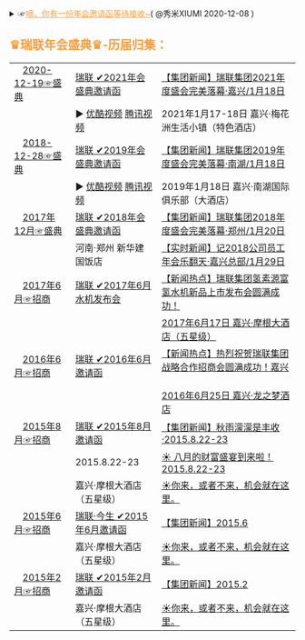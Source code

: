 <details>
    <summary>
     ☞<a href="https://mp.weixin.qq.com/s/Gg_LD7BIMLqoRfEpsRxV5g" style="color:#FA9D3B;">嘀，你有一份年会邀请函等待接收~</a>( @秀米XIUMI 2020-12-08 ) 
     <h2 style="color:#FA9D3B;">♛瑞联年会盛典♛-历届归集：</h2>
   <table> 
       <tr>               
	<td> <a href="https://mp.weixin.qq.com/" title="叮咚！您有一份来自瑞联集团的『2021年会邀请函』请注意查收！"><img src="https://we.choong.net/tx/weixin.ico" height="15" width="15" />2020-12-19☞盛典</a></td>
          <td><a href="https://g.eqxiu.com/s/NZBvfYTU" title="瑞联集团2021年会邀请函-易企秀">瑞联 ✔2021年会盛典邀请函</a> </td> 
           <td><a href="#" title="【集团新闻】瑞联集团2021年度盛会完美落幕·嘉兴">【集团新闻】瑞联集团2021年度盛会完美落幕·嘉兴/1月18日</a> &nbsp; </td>
      </tr> 
	<tr>     
		<td> &nbsp;</td>       
		 <td> ▶
			 <a href="#" title="瑞联集团2021年会盛典 | 优酷视频">优酷视频</a>
		         <a href="#" title="瑞联集团2021年会盛典 | 优酷视频">腾讯视频</a>
		</td>
         <td> 2021年1月17-18日 嘉兴·梅花洲生活小镇（特色酒店）</td>            
	 </tr> 
       <tr>               
	 <td> <a href="https://mp.weixin.qq.com/s/RYNU-cog_l5rbnH_Cmm-Dg" title="叮咚！您有一份来自瑞联集团的『2019年会邀请函』请注意查收！"><img src="https://we.choong.net/tx/weixin.ico" height="15" width="15" />2018-12-28☞盛典</a></td>
             <td><a href="https://p.scene.eqh5.cn/s/7I7Zuo1S" title="瑞联集团2019年会盛典邀请函">瑞联 ✔2019年会盛典邀请函</a> </td> 
             <td><a href="https://mp.weixin.qq.com/s/n_mib2xqW3Hhetq0J3GIkA" title="【集团新闻】瑞联集团2019年度盛会完美落幕·南湖">【集团新闻】瑞联集团2019年度盛会完美落幕·南湖/1月18日</a> &nbsp; </td>
      </tr> 
	 <tr>     
		<td> &nbsp;</td>       
		 <td> ▶
			 <a href="#" title="瑞联集团2019年会盛典 | 优酷视频">优酷视频</a>
		         <a href="#" title="瑞联集团2019年会盛典 | 优酷视频">腾讯视频</a>
		</td>
         <td> 2019年1月18日 嘉兴·南湖国际俱乐部（大酒店）</td>            
	 </tr> 
	  <tr>               
	 <td> <a href="https://mp.weixin.qq.com/" title="叮咚！您有一份来自瑞联集团的『2018年会邀请函』请注意查收！"><img src="https://we.choong.net/tx/weixin.ico" height="15" width="15" />2017年12月☞盛典</a></td>
        <td><a href="http://m.eqxiu.com/s/vlLpcCrf" title="瑞联集团2018年会盛典邀请函-易企秀">瑞联 ✔2018年会盛典邀请函</a> </td> 
             <td><a href="https://mp.weixin.qq.com/s/LffS8ZfRTWAt6Upvh_2CNQ" title="【集团新闻】瑞联集团2018年度盛会完美落幕·郑州( 瑞联年会工作组 @RuiLian 2018-01-23 )">【集团新闻】瑞联集团2018年度盛会完美落幕·郑州/1月20日</a> &nbsp; </td>
      </tr> 
      <tr>               
	  <td> &nbsp;</td>
         <td> 河南·郑州 新华建国饭店</td>
             <td><a href="https://mp.weixin.qq.com/s/W9rcBrduhJl6LdrVlaBuIQ" title="【实时新闻】记2018公司员工年会乐翻天( 瑞联年会工作组 @RuiLian 2018-01-29 )">【实时新闻】记2018公司员工年会乐翻天·嘉兴总部/1月29日</a> &nbsp; </td>
      </tr> 
	<tr>               
	 <td> <a href="https://mp.weixin.qq.com/s/W0bv_9M-f5iiCm13Rrx1zQ" title="☀你来，或者不来，机会就在这里。( @RuiLian  2017-06-** )">
	 <img src="https://we.choong.net/tx/weixin.ico" height="15" width="15" />2017年6月☞招商</a></td>
        <td><a href="#" title="瑞联集团邀请函">瑞联 ✔2017年6月水机发布会</a> </td> 
             <td><a href="https://mp.weixin.qq.com/s/UV9Nh2ZVoC3gNPk5HxgKRw" 
			 title="【新闻热点】瑞联集团氢素源富氢水机新品上市发布会圆满成功！( 原创 乐哥@RuiLian  2017-06-19 )">
			 【新闻热点】瑞联集团氢素源富氢水机新品上市发布会圆满成功！</a> &nbsp; </td>
	 </tr>   
      <tr>               
	 	 <td> &nbsp;</td> 
	      <td> &nbsp;</td> 
            <td><a href="https://mp.weixin.qq.com/s/UV9Nh2ZVoC3gNPk5HxgKRw" 
			 title="【新闻热点】瑞联集团氢素源富氢水机新品上市发布会圆满成功！( 原创 乐哥@RuiLian  2017-06-19 )">
			 2017年6月17日 嘉兴·摩根大酒店（五星级）</a> &nbsp; </td>
	 </tr> 	 
	   	<tr>               
	 <td> <a href="https://mp.weixin.qq.com/s/W0bv_9M-f5iiCm13Rrx1zQ" title="☀你来，或者不来，机会就在这里。( @RuiLian  2016-06-** )">
	 <img src="https://we.choong.net/tx/weixin.ico" height="15" width="15" />2016年6月☞招商</a></td>
        <td><a href="http://i.eqxiu.com/s/rzdTWmBM" title="2016事业说明会电子邀请函-易企秀">瑞联 ✔2016年6月邀请函</a> </td> 
            <td><a href="https://mp.weixin.qq.com/s/pwH5TS9S8PtZBTFGAk2eag" 
			 title="【新闻热点】热烈祝贺瑞联集团战略合作招商会圆满成功！( @RuiLian  2016-06-30 )">【新闻热点】热烈祝贺瑞联集团战略合作招商会圆满成功！嘉兴</a> &nbsp; </td>
	 </tr>   
      <tr>        
	   <td> &nbsp;</td>        
	 <td> &nbsp;</td> 
            <td><a href="https://mp.weixin.qq.com/s/IYujBbs9eBR1kdXl4Jcshg" title="【新闻热点】热烈祝贺瑞联集团战略合作招商会圆满成功！( @RuiLian  2016-06-29)">2016年6月25日 嘉兴·龙之梦酒店</td>
	 </tr> 
	  <tr>               
	 <td> <a href="https://mp.weixin.qq.com/s/W0bv_9M-f5iiCm13Rrx1zQ" title="☀你来，或者不来，机会就在这里。( @RuiLian  2015-08-14 )">
	 <img src="https://we.choong.net/tx/weixin.ico" height="15" width="15" />2015年8月☞招商</a></td>
        <td><a href="#" title="瑞联集团邀请函">瑞联 ✔2015年8月邀请函</a> </td>             
            <td><a href="https://mp.weixin.qq.com/s/dQWDPc-ENygrvybTg4ZUcA" 
			 title="秋雨濛濛是丰收( @RuiLian  2015-08-22 )">【集团新闻】秋雨濛濛是丰收·2015.8.22-23</a> &nbsp; </td>
	 </tr> 
	   <tr>   
		 <td> &nbsp;</td>
	   <td>  2015.8.22-23</td>
            <td><a href="https://mp.weixin.qq.com/s/FJl9oi_8aKSnU2fYD_naNQ" 
			 title="八月的财富盛宴到来啦！( @RuiLian  2015-08-14 )">☀ 八月的财富盛宴到来啦！2015.8.22-23</a> &nbsp; </td>
      </tr> 
	  <tr>           
		 <td> &nbsp;</td>
         <td> 嘉兴·摩根大酒店（五星级）</td>
             <td> <a href="https://mp.weixin.qq.com/s/W0bv_9M-f5iiCm13Rrx1zQ" title="☀你来，或者不来，机会就在这里。( @RuiLian  2015-08-14 )">☀你来，或者不来，机会就在这里。</a> &nbsp; </td>
      </tr>  
	  <tr>               
	 <td> <a href="#" title="☀你来，或者不来，机会就在这里。( @RuiLian  2015-06 )">
	 <img src="https://we.choong.net/tx/weixin.ico" height="15" width="15" />2015年6月☞招商</a></td>
        <td><a href="https://h5.scene.eprezi.com/s/ueGucgFa" title="温热养生：2015年6月份-瑞联·今生【邀请函】-易企秀">瑞联·今生 ✔2015年6月邀请函</a> </td>             
            <td><a href="#" title="">【集团新闻】2015.6</a> &nbsp; </td>
	 </tr> 
	   <tr>           
	  <td> &nbsp;</td>
         <td> 嘉兴·摩根大酒店（五星级）</td>
             <td> <a href="#" title="☀你来，或者不来，机会就在这里。( @RuiLian  2015-02 )">☀你来，或者不来，机会就在这里。</a> &nbsp; </td>
	 </tr> 
	 <tr>               
	 <td> <a href="#" title="☀你来，或者不来，机会就在这里。( @RuiLian  2015-02 )">
	 <img src="https://we.choong.net/tx/weixin.ico" height="15" width="15" />2015年2月☞招商</a></td>
        <td><a href="#" title="瑞联集团邀请函">瑞联 ✔2015年2月邀请函</a> </td>             
            <td><a href="https://mp.weixin.qq.com/s/dQWDPc-ENygrvybTg4ZUcA" 
			 title="">【集团新闻】2015.2</a> &nbsp; </td>
	 </tr> 
	   <tr>           
		 <td> &nbsp;</td>
         <td> 嘉兴·摩根大酒店（五星级）</td>
             <td> <a href="#" title="☀你来，或者不来，机会就在这里。( @RuiLian  2015-02 )">☀你来，或者不来，机会就在这里。</a> &nbsp; </td>
	 </tr> 
    </table> 
	</summary>  		
	<details>
    <summary>
    <a href="https://github.com/RelianceHK/RelianceHK.github.io/blob/master/bak/%E7%91%9E%E8%81%94%E6%96%B0%E5%AA%92%E4%BD%93/">瑞联新媒体 | <img src="https://we.choong.net/tx/weixin.ico" height="15" width="15" />微信·视频号</a>
     </summary> <br/>
<a target="_blank" href="https://weixin.qq.com/" title="WeChat | 微信，是一个生活方式" style="color:#04B141;text-decoration:none;">微信</a>
<a target="_blank" href="https://wx.qq.com/" title="微信网页版"><img style="vertical-align:text-bottom;" src="https://we.choong.net/tx/weixin.ico" height="15" width="15"/></a> <a target="_blank" href="https://mp.weixin.qq.com/" title="微信公众平台" style="color:#04B141;text-decoration:none;">公众平台</a> | <a target="_blank" href="https://channels.weixin.qq.com/" title="微信公众平台 · 视频号助手" style="color:#FA9D3B;text-decoration:none;"><img style="vertical-align:text-bottom;" src="https://we.choong.net/tx/wx-fed.ico" height="15" width="15"/>视频号助手</a>：<br/>
<code>
"c:/Program Files (x86)/Microsoft/Edge/Application/msedge.exe" --profile-directory=Default -inprivate "https://channels.weixin.qq.com/"</code><br/><br/>	
 <li><a href="https://weixin.qq.com/cgi-bin/readtemplate?t=weixin_agreement&s=video" title="微信视频号运营规范">微信视频号运营规范</a></li>
 <li><a href="https://cn.bing.com/search?q=开通直播推流能力" title="微信视频号开通直播推流能力 - 国内版 Bing">微信视频号开通直播推流能力 - 国内版 Bing</a> | <a href="https://obsproject.com/" title="OBS (Open Broadcaster Software) 开源直播推流软件">OBS (Open Broadcaster Software) 开源直播推流软件</a></li>
<li>视频号直播推流功能开通通知：</li>
<blockquote>你好，已为你开通视频号直播推流功能，欢迎使用摄像机等设备、OBS等软件进行专业化直播，详细教程请在电脑上登录视频号助手后台查看。请勿直播违法违规、色情低俗、录播录像、侵犯他人版权等内容，若违规，平台将收回推流功能。视频号助手直达地址： https://channels.weixin.qq.com/live </br><br/>
使用<a href="https://channels.weixin.qq.com/live/liveBuild" title="">视频号助手</a>提供的推流地址及密钥，通过OBS等第三方平台输出直播流。请参考 《<a href="https://docs.qq.com/slide/DWGFJeVVxcXBkTmR2" title="视频号直播推流教程（2020版）">视频号直播推流教程</a>（<a href="https://reliancehk.github.io/bak/瑞联新媒体/视频号直播推流教程（2020版）.pdf" title="视频号直播推流教程（2020版）">2020版</a>）》。
</blockquote>
</details>	
<h2>参考资料：</h2>
<li><img src="https://we.choong.net/tx/weixin.ico" height="15" width="15" /><a href="https://mp.weixin.qq.com/s/5FabX3vVfHInpxt-VrMxAA" title="沙湖宾馆年会邀请函">沙湖宾馆年会邀请函</a>(@宁夏沙湖宾馆 2020-11-20)</li>
<li><img src="https://we.choong.net/tx/weixin.ico" height="15" width="15" /><a href="https://mp.weixin.qq.com/s/Of0ENTu5hQyJty1DaktOeg" title="年会邀请函（红头文件通知版）">年会邀请函（红头文件通知版）</a>(@省三院睡眠科 2020-11-14)</li>
<li><img src="https://we.choong.net/tx/weixin.ico" height="15" width="15" /><a href="https://mp.weixin.qq.com/s/KP0fSfJivJn3P70XoFw1aA" title="添才翰格年会邀请函">添才翰格年会邀请函</a>(@添才翰格猎头集团 2020-01-08)</li>
<li><img src="https://we.choong.net/tx/weixin.ico" height="15" width="15" /><a href="https://mp.weixin.qq.com/s/sApyULBhjxsNb615W6XGXA" title="年会邀请函 | 相约0118，CQL“春晚”嗨起来！">年会邀请函 | 相约0118，CQL“春晚”嗨起来！</a>(期待精彩的 @卡特彼勒CQL之家 2019-12-26)</li>
<li><img src="https://we.choong.net/tx/weixin.ico" height="15" width="15" /><a href="https://mp.weixin.qq.com/s/nUz7I_LDz9kZVEPvfa4YTA" title="【年会邀请函】2017盖世汽车“正青春 再出发”年终盛宴">【年会邀请函】2017盖世汽车“正青春 再出发”年终盛宴</a>(@盖世汽车社区 2017-01-11)</li>	
<h2><a href="http://www.fhdq.net/" title="特殊符号图案大全">特殊符号图案大全</a></h2>
<li>如：♛☆◎♞♬ ♀℡囍『』</li><br/>	
常用符号大全：
<blockquote>
❤❥웃유♋☮✌☏☢☠✔☑♚▲♪✈✞÷↑↓◆◇⊙■□△▽¿─│♥❣♂♀☿Ⓐ✍✉☣☤✘☒♛▼♫⌘☪≈←→◈◎☉★☆⊿※¡━┃♡ღツ☼☁❅♒✎©®™Σ✪✯☭➳卐√↖↗●◐Θ◤◥︻〖〗┄┆℃℉°✿ϟ☃☂✄¢€£∞✫★½✡×↙↘○◑⊕◣◢︼【】┅┇☽☾✚〓▂▃▄▅▆▇█▉▊▋▌▍▎▏↔↕☽☾の•▸◂▴▾┈┊①②③④⑤⑥⑦⑧⑨⑩ⅠⅡⅢⅣⅤⅥⅦⅧⅨⅩ㍿▓♨♛❖♓☪✙┉┋☹☺☻تヅツッシÜϡﭢ™℠℗©®♥❤❥❣❦❧♡۵웃유ღ♋♂♀☿☼☀☁☂☄☾☽❄☃☈⊙☉℃℉❅✺ϟ☇♤♧♡♢♠♣♥♦☜☞☝✍☚☛☟✌✽✾✿❁❃❋❀⚘☑✓✔√☐☒✗✘ㄨ✕✖✖⋆✢✣✤✥❋✦✧✩✰✪✫✬✭✮✯❂✡★✱✲✳✴✵✶✷✸✹✺✻✼❄❅❆❇❈❉❊†☨✞✝☥☦☓☩☯☧☬☸✡♁✙♆。，、＇：∶；?‘’“”〝〞ˆˇ﹕︰﹔﹖﹑•¨….¸;！´？！～—ˉ｜‖＂〃｀@﹫¡¿﹏﹋﹌︴々﹟#﹩$﹠&﹪%*﹡﹢﹦﹤‐￣¯―﹨ˆ˜﹍﹎+=<＿_-\ˇ~﹉﹊（）〈〉‹›﹛﹜『』〖〗［］《》〔〕{}「」【】︵︷︿︹︽_﹁﹃︻︶︸﹀︺︾ˉ﹂﹄︼☩☨☦✞✛✜✝✙✠✚†‡◉○◌◍◎●◐◑◒◓◔◕◖◗❂☢⊗⊙◘◙◍⅟½⅓⅕⅙⅛⅔⅖⅚⅜¾⅗⅝⅞⅘≂≃≄≅≆≇≈≉≊≋≌≍≎≏≐≑≒≓≔≕≖≗≘≙≚≛≜≝≞≟≠≡≢≣≤≥≦≧≨≩⊰⊱⋛⋚∫∬∭∮∯∰∱∲∳%℅‰‱㊣㊎㊍㊌㊋㊏㊐㊊㊚㊛㊤㊥㊦㊧㊨㊒㊞㊑㊒㊓㊔㊕㊖㊗㊘㊜㊝㊟㊠㊡㊢㊩㊪㊫㊬㊭㊮㊯㊰㊙㉿囍♔♕♖♗♘♙♚♛♜♝♞♟ℂℍℕℙℚℝℤℬℰℯℱℊℋℎℐℒℓℳℴ℘ℛℭ℮ℌℑℜℨ♪♫♩♬♭♮♯°øⒶ☮✌☪✡☭✯卐✐✎✏✑✒✍✉✁✂✃✄✆✉☎☏➟➡➢➣➤➥➦➧➨➚➘➙➛➜➝➞➸♐➲➳⏎➴➵➶➷➸➹➺➻➼➽←↑→↓↔↕↖↗↘↙↚↛↜↝↞↟↠↡↢↣↤↥↦↧↨➫➬➩➪➭➮➯➱↩↪↫↬↭↮↯↰↱↲↳↴↵↶↷↸↹↺↻↼↽↾↿⇀⇁⇂⇃⇄⇅⇆⇇⇈⇉⇊⇋⇌⇍⇎⇏⇐⇑⇒⇓⇔⇕⇖⇗⇘⇙⇚⇛⇜⇝⇞⇟⇠⇡⇢⇣⇤⇥⇦⇧⇨⇩⇪➀➁➂➃➄➅➆➇➈➉➊➋➌➍➎➏➐➑➒➓㊀㊁㊂㊃㊄㊅㊆㊇㊈㊉ⒶⒷⒸⒹⒺⒻⒼⒽⒾⒿⓀⓁⓂⓃⓄⓅⓆⓇⓈⓉⓊⓋⓌⓍⓎⓏⓐⓑⓒⓓⓔⓕⓖⓗⓘⓙⓚⓛⓜⓝⓞⓟⓠⓡⓢⓣⓤⓥⓦⓧⓨⓩ⒜⒝⒞⒟⒠⒡⒢⒣⒤⒥⒦⒧⒨⒩⒪⒫⒬⒭⒮⒯⒰⒱⒲⒳⒴⒵ⅠⅡⅢⅣⅤⅥⅦⅧⅨⅩⅪⅫⅬⅭⅮⅯⅰⅱⅲⅳⅴⅵⅶⅷⅸⅹⅺⅻⅼⅽⅾⅿ┌┍┎┏┐┑┒┓└┕┖┗┘┙┚┛├┝┞┟┠┡┢┣┤┥┦┧┨┩┪┫┬┭┮┯┰┱┲┳┴┵┶┷┸┹┺┻┼┽┾┿╀╁╂╃╄╅╆╇╈╉╊╋╌╍╎╏═║╒╓╔╕╖╗╘╙╚╛╜╝╞╟╠╡╢╣╤╥╦╧╨╩╪╫╬◤◥◄►▶◀◣◢▲▼◥▸◂▴▾△▽▷◁⊿▻◅▵▿▹◃❏❐❑❒▀▁▂▃▄▅▆▇▉▊▋█▌▍▎▏▐░▒▓▔▕■□▢▣▤▥▦▧▨▩▪▫▬▭▮▯㋀㋁㋂㋃㋄㋅㋆㋇㋈㋉㋊㋋㏠㏡㏢㏣㏤㏥㏦㏧㏨㏩㏪㏫㏬㏭㏮㏯㏰㏱㏲㏳㏴㏵㏶㏷㏸㏹㏺㏻㏼㏽㏾㍙㍚㍛㍜㍝㍞㍟㍠㍡㍢㍣㍤㍥㍦㍧㍨㍩㍪㍫㍬㍭㍮㍯㍰㍘☰☲☱☴☵☶☳☷☯ <br/>
	<a href="http://www.fhdq.net/" title="特殊符号图案大全">更多...</a></blockquote>
<br/>	
</details>
